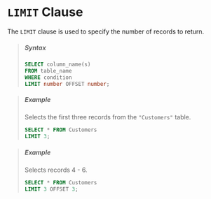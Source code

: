 # `LIMIT` Clause

The `LIMIT` clause is used to specify the number of records to return.

> ##### Syntax
> 
> ```sql
> SELECT column_name(s)
> FROM table_name
> WHERE condition
> LIMIT number OFFSET number;
> ```

> ##### Example
> 
> Selects the first three records from the `"Customers"` table.
> 
> ```sql
> SELECT * FROM Customers
> LIMIT 3;
> ```

> ##### Example
> 
> Selects records 4 - 6.
> 
> ```sql
> SELECT * FROM Customers
> LIMIT 3 OFFSET 3;
> ```